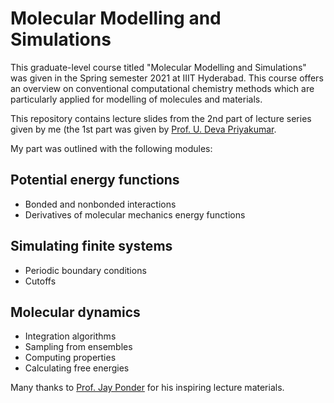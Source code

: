# Molecular Modelling and Simulations

This graduate-level course titled "Molecular Modelling and Simulations" was given in the Spring semester 2021 at IIIT Hyderabad. This course offers an overview on conventional computational chemistry methods which are particularly applied for modelling of molecules and materials.

This repository contains lecture slides from the 2nd part of lecture series given by me (the 1st part was given by [Prof. U. Deva Priyakumar](devalab.org).

My part was outlined with the following modules:

## Potential energy functions

 - Bonded and nonbonded interactions
 - Derivatives of molecular mechanics energy functions

## Simulating finite systems

 - Periodic boundary conditions
 - Cutoffs

## Molecular dynamics

 - Integration algorithms
 - Sampling from ensembles
 - Computing properties
 - Calculating free energies

Many thanks to [Prof. Jay Ponder](https://dasher.wustl.edu) for his inspiring lecture materials.
